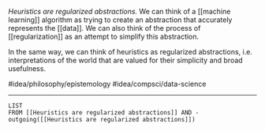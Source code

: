 *Heuristics are regularized abstractions.* We can think of a [[machine learning]] algorithm as trying to create an abstraction that accurately represents the [[data]]. We can also think of the process of [[regularization]] as an attempt to simplify this abstraction. 

In the same way, we can think of heuristics as regularized abstractions, i.e. interpretations of the world that are valued for their simplicity and broad usefulness.

#idea/philosophy/epistemology 
#idea/compsci/data-science 

---
```dataview
LIST
FROM [[Heuristics are regularized abstractions]] AND -outgoing([[Heuristics are regularized abstractions]])
```